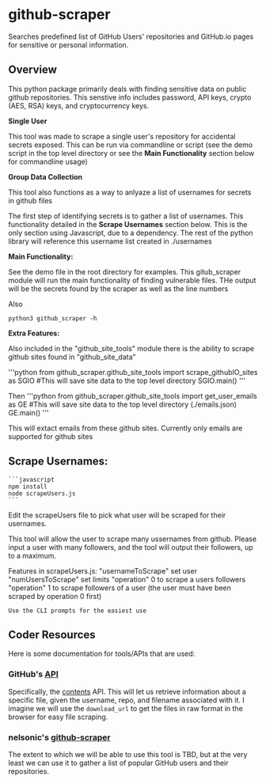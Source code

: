 # github-scraper
Searches predefined list of GitHub Users' repositories and GitHub.io pages for sensitive or personal information.


## Overview
This python package primarily deals with finding sensitive data on public github repositories. This senstive info includes password, API keys, crypto (AES, RSA) keys, and cryptocurrency keys.

**Single User**

This tool was made to scrape a single user's repository for accidental secrets exposed. This can be run via commandline or script (see the demo script in the top level directory or see the **Main Functionality** section below for commandline usage)

**Group Data Collection**

This tool also functions as a way to anlyaze a list of usernames for secrets in github files

The first step of identifying secrets is to gather a list of usernames. This functionality detailed in the **Scrape Usernames** section below. This is the only section using Javascript, due to a dependency. The rest of the python library will reference this username list created in ./usernames

**Main Functionality:**
    
See the demo file in the root directory for examples.
This gitub_scraper module will run the main functionality of finding vulnerable files.
THe output will be the secrets found by the scraper as well as the line numbers

Also

```
python3 github_scraper -h
```



**Extra Features:**

Also included in the "github_site_tools" module there is the ability to scrape github sites found in "github_site_data"

'''python
    from github_scraper.github_site_tools import scrape_githubIO_sites as SGIO
    #This will save site data to the top level directory
    SGIO.main() 
'''

Then
'''python
    from github_scraper.github_site_tools import get_user_emails as GE
    #This will save site data to the top level directory (./emails.json)
    GE.main() 
'''

This will extact emails from these github sites. Currently only emails are supported for github sites



## Scrape Usernames:
    ```javascript
    npm install
    node scrapeUsers.js
    ```

Edit the scrapeUsers file to pick what user will be scraped for their usernames.

This tool will allow the user to scrape many ussernames from github. Please input a user with many followers, and the tool will output their followers, up to a maximum.

Features in scrapeUsers.js:
    "usernameToScrape" set user
    "numUsersToScrape" set limits
    "operation" 0 to scrape a users followers
    "operation" 1 to scrape followers of a user (the user must have been scraped by operation 0 first)

    Use the CLI prompts for the easiest use



## Coder Resources

Here is some documentation for tools/APIs that are used:

### GitHub's [API](https://developer.github.com/v3/)

Specifically, the [contents](https://developer.github.com/v3/repos/contents/#get-contents) API. This will let us retrieve information about a specific file, given the username, repo, and filename associated with it. I imagine we will use the `download_url` to get the files in raw format in the browser for easy file scraping.

### nelsonic's [github-scraper](https://github.com/nelsonic/github-scraper)

The extent to which we will be able to use this tool is TBD, but at the very least we can use it to gather a list of popular GitHub users and their repositories.
